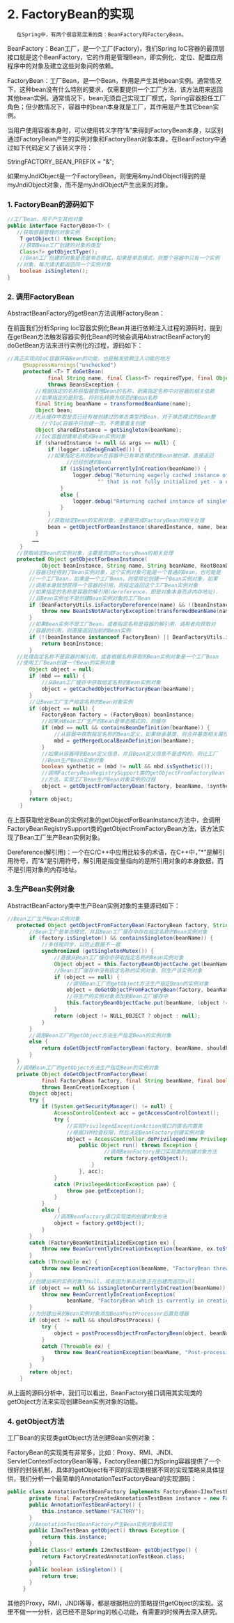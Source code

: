 # 2. FactoryBean的实现

       在Spring中，有两个很容易混淆的类：BeanFactory和FactoryBean。  
BeanFactory：Bean工厂，是一个工厂\(Factory\)，我们Spring IoC容器的最顶层接口就是这个BeanFactory，它的作用是管理Bean，即实例化、定位、配置应用程序中的对象及建立这些对象间的依赖。

FactoryBean：工厂Bean，是一个Bean，作用是产生其他bean实例。通常情况下，这种bean没有什么特别的要求，仅需要提供一个工厂方法，该方法用来返回其他bean实例。通常情况下，bean无须自己实现工厂模式，Spring容器担任工厂角色；但少数情况下，容器中的bean本身就是工厂，其作用是产生其它bean实例。

当用户使用容器本身时，可以使用转义字符”&”来得到FactoryBean本身，以区别通过FactoryBean产生的实例对象和FactoryBean对象本身。在BeanFactory中通过如下代码定义了该转义字符：

StringFACTORY\_BEAN\_PREFIX = "&";

如果myJndiObject是一个FactoryBean，则使用&myJndiObject得到的是myJndiObject对象，而不是myJndiObject产生出来的对象。

###  1. FactoryBean的源码如下

```java
//工厂Bean，用于产生其他对象  
public interface FactoryBean<T> {  
   //获取容器管理的对象实例  
    T getObject() throws Exception;  
    //获取Bean工厂创建的对象的类型  
    Class<?> getObjectType();  
    //Bean工厂创建的对象是否是单态模式，如果是单态模式，则整个容器中只有一个实例  
   //对象，每次请求都返回同一个实例对象  
    boolean isSingleton();  
}
```

### 2. 调用FactoryBean

AbstractBeanFactory的getBean方法调用FactoryBean：

在前面我们分析Spring Ioc容器实例化Bean并进行依赖注入过程的源码时，提到在getBean方法触发容器实例化Bean的时候会调用AbstractBeanFactory的doGetBean方法来进行实例化的过程，源码如下：

```java
//真正实现向IoC容器获取Bean的功能，也是触发依赖注入功能的地方    
     @SuppressWarnings("unchecked")    
     protected <T> T doGetBean(    
             final String name, final Class<T> requiredType, final Object[] args, boolean typeCheckOnly)    
             throws BeansException {    
         //根据指定的名称获取被管理Bean的名称，剥离指定名称中对容器的相关依赖    
         //如果指定的是别名，将别名转换为规范的Bean名称    
         final String beanName = transformedBeanName(name);    
         Object bean;    
       //先从缓存中取是否已经有被创建过的单态类型的Bean，对于单态模式的Bean整    
           //个IoC容器中只创建一次，不需要重复创建    
         Object sharedInstance = getSingleton(beanName);    
         //IoC容器创建单态模式Bean实例对象    
         if (sharedInstance != null && args == null) {    
             if (logger.isDebugEnabled()) {    
             //如果指定名称的Bean在容器中已有单态模式的Bean被创建，直接返回    
                   //已经创建的Bean    
                 if (isSingletonCurrentlyInCreation(beanName)) {    
                     logger.debug("Returning eagerly cached instance of singleton bean '" + beanName +    
                             "' that is not fully initialized yet - a consequence of a circular reference");    
                 }    
                 else {    
                     logger.debug("Returning cached instance of singleton bean '" + beanName + "'");    
                 }    
             }    
             //获取给定Bean的实例对象，主要是完成FactoryBean的相关处理   
             bean = getObjectForBeanInstance(sharedInstance, name, beanName, null);    
         }    
        ……  
    }  
   //获取给定Bean的实例对象，主要是完成FactoryBean的相关处理 
   protected Object getObjectForBeanInstance(  
           Object beanInstance, String name, String beanName, RootBeanDefinition mbd) {  
       //容器已经得到了Bean实例对象，这个实例对象可能是一个普通的Bean，也可能是  
       //一个工厂Bean，如果是一个工厂Bean，则使用它创建一个Bean实例对象，如果  
       //调用本身就想获得一个容器的引用，则指定返回这个工厂Bean实例对象  
       //如果指定的名称是容器的解引用(dereference，即是对象本身而非内存地址)，  
       //且Bean实例也不是创建Bean实例对象的工厂Bean  
       if (BeanFactoryUtils.isFactoryDereference(name) && !(beanInstance instanceof FactoryBean)) {  
           throw new BeanIsNotAFactoryException(transformedBeanName(name), beanInstance.getClass());  
       }  
       //如果Bean实例不是工厂Bean，或者指定名称是容器的解引用，调用者向获取对  
       //容器的引用，则直接返回当前的Bean实例  
       if (!(beanInstance instanceof FactoryBean) || BeanFactoryUtils.isFactoryDereference(name)) {  
           return beanInstance;  
       }  
   //处理指定名称不是容器的解引用，或者根据名称获取的Bean实例对象是一个工厂Bean  
   //使用工厂Bean创建一个Bean的实例对象  
       Object object = null;  
       if (mbd == null) {  
           //从Bean工厂缓存中获取给定名称的Bean实例对象  
           object = getCachedObjectForFactoryBean(beanName);  
       }  
       //让Bean工厂生产给定名称的Bean对象实例  
       if (object == null) {  
           FactoryBean factory = (FactoryBean) beanInstance;  
           //如果从Bean工厂生产的Bean是单态模式的，则缓存  
           if (mbd == null && containsBeanDefinition(beanName)) {  
               //从容器中获取指定名称的Bean定义，如果继承基类，则合并基类相关属性  
               mbd = getMergedLocalBeanDefinition(beanName);  
           }  
           //如果从容器得到Bean定义信息，并且Bean定义信息不是虚构的，则让工厂  
           //Bean生产Bean实例对象  
           boolean synthetic = (mbd != null && mbd.isSynthetic());  
           //调用FactoryBeanRegistrySupport类的getObjectFromFactoryBean  
           //方法，实现工厂Bean生产Bean对象实例的过程  
           object = getObjectFromFactoryBean(factory, beanName, !synthetic);  
       }  
       return object;  
    }
```

在上面获取给定Bean的实例对象的getObjectForBeanInstance方法中，会调用FactoryBeanRegistrySupport类的getObjectFromFactoryBean方法，该方法实现了Bean工厂生产Bean实例对象。

Dereference\(解引用\)：一个在C/C++中应用比较多的术语，在C++中，”\*”是解引用符号，而”&”是引用符号，解引用是指变量指向的是所引用对象的本身数据，而不是引用对象的内存地址。

### 3.生产Bean实例对象

AbstractBeanFactory类中生产Bean实例对象的主要源码如下：

```java
//Bean工厂生产Bean实例对象  
   protected Object getObjectFromFactoryBean(FactoryBean factory, String beanName, boolean shouldPostProcess) {  
       //Bean工厂是单态模式，并且Bean工厂缓存中存在指定名称的Bean实例对象  
       if (factory.isSingleton() && containsSingleton(beanName)) {  
           //多线程同步，以防止数据不一致  
           synchronized (getSingletonMutex()) {  
               //直接从Bean工厂缓存中获取指定名称的Bean实例对象  
               Object object = this.factoryBeanObjectCache.get(beanName);  
               //Bean工厂缓存中没有指定名称的实例对象，则生产该实例对象  
               if (object == null) {  
                   //调用Bean工厂的getObject方法生产指定Bean的实例对象  
                   object = doGetObjectFromFactoryBean(factory, beanName, shouldPostProcess);  
                   //将生产的实例对象添加到Bean工厂缓存中  
                   this.factoryBeanObjectCache.put(beanName, (object != null ? object : NULL_OBJECT));  
               }  
               return (object != NULL_OBJECT ? object : null);  
           }  
       }  
       //调用Bean工厂的getObject方法生产指定Bean的实例对象  
       else {  
           return doGetObjectFromFactoryBean(factory, beanName, shouldPostProcess);  
       }  
   }  
   //调用Bean工厂的getObject方法生产指定Bean的实例对象  
   private Object doGetObjectFromFactoryBean(  
           final FactoryBean factory, final String beanName, final boolean shouldPostProcess)  
           throws BeanCreationException {  
       Object object;  
       try {  
           if (System.getSecurityManager() != null) {  
               AccessControlContext acc = getAccessControlContext();  
               try {  
                   //实现PrivilegedExceptionAction接口的匿名内置类  
                   //根据JVM检查权限，然后决定BeanFactory创建实例对象  
                   object = AccessController.doPrivileged(new PrivilegedExceptionAction<Object>() {  
                       public Object run() throws Exception {  
                               //调用BeanFactory接口实现类的创建对象方法  
                               return factory.getObject();  
                           }  
                       }, acc);  
               }  
               catch (PrivilegedActionException pae) {  
                   throw pae.getException();  
               }  
           }  
           else {  
               //调用BeanFactory接口实现类的创建对象方法  
               object = factory.getObject();  
           }  
       }  
       catch (FactoryBeanNotInitializedException ex) {  
           throw new BeanCurrentlyInCreationException(beanName, ex.toString());  
       }  
       catch (Throwable ex) {  
           throw new BeanCreationException(beanName, "FactoryBean threw exception on object creation", ex);  
       }  
       //创建出来的实例对象为null，或者因为单态对象正在创建而返回null  
       if (object == null && isSingletonCurrentlyInCreation(beanName)) {  
           throw new BeanCurrentlyInCreationException(  
                   beanName, "FactoryBean which is currently in creation returned null from getObject");  
       }  
       //为创建出来的Bean实例对象添加BeanPostProcessor后置处理器  
       if (object != null && shouldPostProcess) {  
           try {  
               object = postProcessObjectFromFactoryBean(object, beanName);  
           }  
           catch (Throwable ex) {  
               throw new BeanCreationException(beanName, "Post-processing of the FactoryBean's object failed", ex);  
           }  
       }  
       return object;  
    }
```

 从上面的源码分析中，我们可以看出，BeanFactory接口调用其实现类的getObject方法来实现创建Bean实例对象的功能。

### 4. getObject方法

工厂Bean的实现类getObject方法创建Bean实例对象：

FactoryBean的实现类有非常多，比如：Proxy、RMI、JNDI、ServletContextFactoryBean等等，FactoryBean接口为Spring容器提供了一个很好的封装机制，具体的getObject有不同的实现类根据不同的实现策略来具体提供，我们分析一个最简单的AnnotationTestFactoryBean的实现源码：

```java
public class AnnotationTestBeanFactory implements FactoryBean<IJmxTestBean> {  
       private final FactoryCreatedAnnotationTestBean instance = new FactoryCreatedAnnotationTestBean();  
       public AnnotationTestBeanFactory() {  
           this.instance.setName("FACTORY");  
       }  
       //AnnotationTestBeanFactory产生Bean实例对象的实现  
       public IJmxTestBean getObject() throws Exception {  
           return this.instance;  
       }  
       public Class<? extends IJmxTestBean> getObjectType() {  
           return FactoryCreatedAnnotationTestBean.class;  
       }  
       public boolean isSingleton() {  
           return true;  
       }  
     }
```

 其他的Proxy，RMI，JNDI等等，都是根据相应的策略提供getObject的实现。这里不做一一分析，这已经不是Spring的核心功能，有需要的时候再去深入研究。

